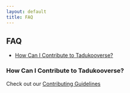 ```yaml
---
layout: default
title: FAQ
---
```


## FAQ
* [How Can I Contribute to Tadukooverse?](#how-can-i-contribute-to-tadukooverse)

### How Can I Contribute to Tadukooverse?
Check out our [Contributing Guidelines](https://tadukooverse.github.io/.github/CONTRIBUTING.html)
